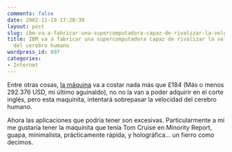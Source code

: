 ```yaml
---
comments: false
date: 2002-11-19 17:28:39
layout: post
slug: ibm-va-a-fabricar-una-supercomputadora-capaz-de-rivalizar-la-velocidad-de-procesamiento-del-cerebro-humano
title: IBM va a fabricar una supercomputadora capaz de rivalizar la velocidad de procesamiento
  del cerebro humano
wordpress_id: 697
categories:
- Internet
---
```


Entre otras cosas, [la máquina](http://www.timesonline.co.uk/article/0,,3-485578,00.html) va a costar nada más que &pound;184 (Más o menos 292.376 USD, mi último aguinaldo), no no la van a poder adquirir en el corte inglés, pero esta maquinita, intentará sobrepasar la velocidad del cerebro humano.





Ahora las aplicaciones que podría tener son excesivas. Particularmente a mí me gustaría tener la maquinita que tenía Tom Cruise en Minority Report, guapa, minimalista, prácticamente rápida, y holográfica… un fierro como decimos.




 
